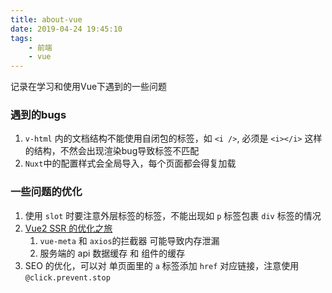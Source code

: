 ```yaml
---
title: about-vue
date: 2019-04-24 19:45:10
tags:
    - 前端
    - vue
---
```



记录在学习和使用Vue下遇到的一些问题

### 遇到的bugs

1. `v-html` 内的文档结构不能使用自闭包的标签，如 `<i />`, 必须是 `<i></i>` 这样的结构，不然会出现渲染bug导致标签不匹配
2. `Nuxt`中的配置样式会全局导入，每个页面都会得复加载

<!--more-->

### 一些问题的优化

1. 使用 `slot` 时要注意外层标签的标签，不能出现如 `p` 标签包裹 `div` 标签的情况
2. [Vue2 SSR 的优化之旅](https://segmentfault.com/a/1190000007985486)
   1. `vue-meta` 和 `axios`的拦截器 可能导致内存泄漏
   2. 服务端的 api 数据缓存 和 组件的缓存
3. SEO 的优化，可以对 单页面里的 `a` 标签添加 `href` 对应链接，注意使用 `@click.prevent.stop`